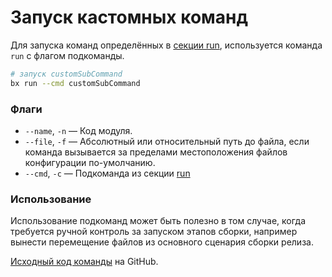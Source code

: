 # Запуск кастомных команд

Для запуска команд определённых в [секции run](configuration/run), используется команда `run` с флагом подкоманды.

```bash
# запуск customSubCommand
bx run --cmd customSubCommand
```

### Флаги

- `--name`, `-n` &mdash; Код модуля.
- `--file`, `-f` &mdash; Абсолютный или относительный путь до файла, если команда вызывается за пределами местоположения файлов конфигурации по-умолчанию.
- `--cmd`, `-c` &mdash; Подкоманда из секции [run](configuration/run)

### Использование

Использование подкоманд может быть полезно в том случае, 
когда требуется ручной контроль за запуском этапов сборки, 
например вынести перемещение файлов из основного сценария сборки релиза.

[Исходный код команды](https://github.com/pixel365/bx/blob/main/cmd/run/run.go) на GitHub.
